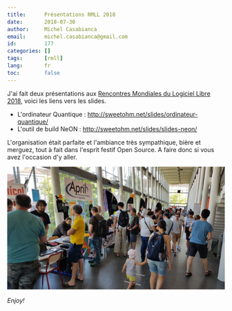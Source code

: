 ```yaml
---
title:      Présentations RMLL 2018
date:       2018-07-30
author:     Michel Casabianca
email:      michel.casabianca@gmail.com
id:         177
categories: []
tags:       [rmll]
lang:       fr
toc:        false
---
```


J'ai fait deux présentations aux [Rencontres Mondiales du Logiciel Libre 2018](https://2018.rmll.info/), voici les liens vers les slides.

<!--more-->

- L'ordinateur Quantique : <http://sweetohm.net/slides/ordinateur-quantique/>
- L'outil de build NeON : <http://sweetohm.net/slides/slides-neon/>

L'organisation était parfaite et l'ambiance très sympathique, bière et merguez, tout à fait dans l'esprit festif Open Source. A faire donc si vous avez l'occasion d'y aller.

![RMLL 2018](rmll-2018.png)

*Enjoy!*
